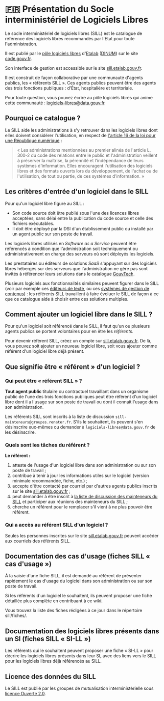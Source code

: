 # 🇫🇷 Présentation du Socle interministériel de Logiciels Libres

Le socle interministériel de logiciels libres (SILL) est le catalogue de référence des logiciels libres recommandés par l'Etat pour toute l'administration.

Il est publié par le [pôle logiciels libres](https://communs.numerique.gouv.fr/) d'[Etalab](https://www.etalab.gouv.fr/) ([DINUM](https://www.numerique.gouv.fr/)) sur le site [code.gouv.fr](https://code.gouv.fr/#/sill).

Son interface de gestion est accessible sur le site [sill.etalab.gouv.fr](https://sill.etalab.gouv.fr).

Il est construit de façon collaborative par une communauté d'agents publics, les « référents SILL ». Ces agents publics peuvent être des agents des trois fonctions publiques : d'État, hospitalière et territoriale.

Pour toute question, vous pouvez écrire au pôle logiciels libres qui anime cette communauté : [logiciels-libres@data.gouv.fr](mailto:logiciels-libres@data.gouv.fr)

## Pourquoi ce catalogue ?

Le SILL aide les administrations à s'y retrouver dans les logiciels libres dont elles doivent considérer l'utilisation, en respect de [l'article 16 de la loi pour une République numérique](https://www.legifrance.gouv.fr/loda/article\_lc/LEGIARTI000033205068) :

> « Les administrations mentionnées au premier alinéa de l'article L. 300-2 du code des relations entre le public et l'administration veillent à préserver la maîtrise, la pérennité et l'indépendance de leurs systèmes d'information. Elles encouragent l'utilisation des logiciels libres et des formats ouverts lors du développement, de l'achat ou de l'utilisation, de tout ou partie, de ces systèmes d'information. »

## Les critères d'entrée d'un logiciel dans le SILL

Pour qu'un logiciel libre figure au SILL :

* Son code source doit être publié sous l'une des licences libres acceptées, sans délai entre la publication du code source et celle des fichiers exécutables.
* Il doit être déployé par la DSI d'un établissement public ou installé par un agent public sur son poste de travail.

Les logiciels libres utilisés en _Software as a Service_ peuvent être référencés à condition que l'administration soit techniquement ou administrativement en charge des serveurs où sont déployés les logiciels.

Les prestataires ou éditeurs de solutions _SaaS_ s'appuyant sur des logiciels libres hébergés sur des serveurs que l'administration ne gère pas sont invités à référencer leurs solutions dans le catalogue [GouvTech](https://catalogue.numerique.gouv.fr/).

Plusieurs logiciels aux fonctionnalités similaires peuvent figurer dans le SILL (voir par exemple ces [éditeurs de texte](https://sill.etalab.gouv.fr/fr/software?id=174), ou ces [systèmes de gestion de contenus](https://sill.etalab.gouv.fr/fr/software?id=36)) : les référents SILL travaillent à faire évoluer le SILL de façon à ce que ce catalogue aide à choisir entre ces solutions multiples.

## Comment ajouter un logiciel libre dans le SILL ?

Pour qu'un logiciel soit référencé dans le SILL, il faut qu'un ou plusieurs agents publics se portent volontaires pour en être les _référents_.

Pour devenir référent SILL, créez un compte sur [sill.etalab.gouv.fr](https://sill.etalab.gouv.fr). De là, vous pouvez soit ajouter un nouveau logiciel libre, soit vous ajouter comme référent d'un logiciel libre déjà présent.

## Que signifie être « référent » d'un logiciel ?

### Qui peut être « référent SILL » ?

**Tout agent public** titulaire ou contractuel travaillant dans un organisme public de l'une des trois fonctions publiques peut être référent d'un logiciel libre dont il a l'usage sur son poste de travail ou dont il connaît l'usage dans son administration.

Les référents SILL sont inscrits à la liste de discussion `sill-mainteneurs@groupes.renater.fr`. S'ils le souhaitent, ils peuvent s'en désinscrire eux-mêmes ou demander à `logiciels-libres@data.gouv.fr` de les désinscrire.

### Quels sont les tâches du référent ?

**Le référent :**

1. atteste de l'usage d'un logiciel libre dans son administration ou sur son poste de travail ;
2. contribue à tenir à jour les informations utiles sur le logiciel (version minimale recommandée, fiche, etc.) ;
3. accepte d'être contacté par courriel par d'autres agents publics inscrits sur le site [sill.etalab.gouv.fr](https://sill.etalab.gouv.fr) ;
4. peut demander à être inscrit à [la liste de discussion des mainteneurs du SILL](https://groupes.renater.fr/sympa/info/sill-mainteneurs) et participer aux réunions des mainteneurs du SILL ;
5. cherche un référent pour le remplacer s'il vient à ne plus pouvoir être référent.

### Qui a accès au référent SILL d'un logiciel ?

Seules les personnes inscrites sur le site [sill.etalab.gouv.fr](https://sill.etalab.gouv.fr) peuvent accéder aux courriels des référents SILL.

## Documentation des cas d'usage (fiches SILL « cas d'usage »)

À la saisie d'une fiche SILL, il est demandé au référent de présenter rapidement le cas d'usage du logiciel dans son administration ou sur son poste de travail.

Si les référents d'un logiciel le souhaitent, ils peuvent proposer une fiche détaillée plus complète en contribuant à ce wiki.

Vous trouvez la liste des fiches rédigées à ce jour dans le répertoire sill/fiches/.

## Documentation des logiciels libres présents dans un SI (fiches SILL « SI-LL »)

Les référents qui le souhaitent peuvent proposer une fiche « SI-LL » pour décrire les logiciels libres présents dans leur SI, avec des liens vers le SILL pour les logiciels libres déjà référencés au SILL.

## Licence des données du SILL

Le SILL est publié par les groupes de mutualisation interministérielle sous [licence Ouverte 2.0](https://github.com/etalab/Licence-Ouverte/blob/master/LO.md).
